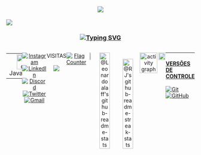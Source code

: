 
<!-- **************************************************************** APRESENTAÇÃO **************************************************************** -->
<h1 align="center">
<img src="https://readme-typing-svg.herokuapp.com/?font=Righteous&size=35&center=true&vCenter=true&width=650&height=70&duration=4000&lines=Estudante+de+ciência+da+computação...;+Computer+science+study..." />
</h1>


<img src="https://user-images.githubusercontent.com/73097560/115834477-dbab4500-a447-11eb-908a-139a6edaec5c.gif">


<!-- **************************************************************** TECNOLOGIAS **************************************************************** -->
<h3 align="center"><a href="https://git.io/typing-svg"><img src="https://readme-typing-svg.demolab.com?font=Fira+Code&weight=500&size=25&pause=0&duration=4000&color=48F3F7&center=true&width=700&lines=Tecnologias;Technologies" alt="Typing SVG" /></a></h3>
<p align="center">
<p align="center">
<div style="display: flex; align-items: flex-start; align: center">
<table align="center">
  <tr>
    <td align="center" width="96">
        <img src="https://techstack-generator.vercel.app/js-icon.svg" alt="icon" width="40" height="40" />
      <br>JavaScript
    </td>
    <td align="center" width="96">
        <img src="https://techstack-generator.vercel.app/github-icon.svg" alt="icon" width="40" height="40" />
      <br>Github
    </td>
    <td align="center" width="96"> 
        <img src="https://user-images.githubusercontent.com/25181517/192108372-f71d70ac-7ae6-4c0d-8395-51d8870c2ef0.png" width="40" height="40" alt="Git" />
      <br>Git
    <td align="center"  width="96">
        <img src="https://skillicons.dev/icons?i=html" width="40" height="40" alt="HTML5" />
      <br>HTML5
    </td>
    <td align="center" width="96">
        <img src="https://skillicons.dev/icons?i=css" width="40" height="40" alt="css" />
      <br>CSS
    </td>
    <td align="center"  width="96">
        <img src="https://skillicons.dev/icons?i=bootstrap" width="40" height="40" alt="bootstrap" />
      <br>Bootstrap
    </td>
    <td align="center" width="96">
        <img src="https://skillicons.dev/icons?i=nodejs" width="40" height="40" alt="Nodejs" />
      <br>Nodejs
      </td>
    <td align="center" width="96">
        <img src="https://skillicons.dev/icons?i=vscode" width="40" height="40" alt="VsCode" />
      <br>VsCode
    </td>
    <td align="center" width="96">
        <img src="https://skillicons.dev/icons?i=wordpress" width="40" height="40" alt="WordPress" />
      <br>WordPress
    </td>
  </tr>
</table>
<br><br>


<!-- **************************************************************** CONTATO **************************************************************** -->
<div align="center">

[![Instagram](https://img.shields.io/badge/Instagram-%23E4405F.svg?logo=Instagram&logoColor=white)](https://instagram.com/leonardoalaff) 
[![LinkedIn](https://img.shields.io/badge/LinkedIn-%230077B5.svg?logo=linkedin&logoColor=white)](https://linkedin.com/in/leonardoalaff)
[![Discord](https://img.shields.io/badge/Discord-%237289DA.svg?logo=discord&logoColor=white)](https://discordapp.com/users/leonardoalaff#8670)
[![Twitter](https://img.shields.io/badge/Twitter-%2300ACED.svg?logo=Twitter&logoColor=white)](https://twitter.com/AlaffLeonardo)
[![Gmail](https://img.shields.io/badge/Gmail-%23ea4335.svg?logo=Gmail&logoColor=white)](https://mail.google.com/mail/u/0/?tab=wm#all?compose=CllgCJftLxBbdZxQNrJKqLRXxGJflbLDptVDjCbWwlVznzBqsHSfHkfwZsvbgLkKGLgKvpNftWL)


</div>

 <!-- **************************************************************** VISITAS **************************************************************** -->
<p align="center"> 
 VISITAS<br> <br>
  <img src="https://profile-counter.glitch.me/leonardoalaff/count.svg"/>
  </p>

  <!-- **************************************************************** VISITAS POR PAÍSES **************************************************************** -->
<p align="center"><a href="https://github.com/leonardoalaff"><img src="https://s11.flagcounter.com/countxl/cEg/bg_0D1117/txt_FFFFFF/border_0D1117/columns_6/maxflags_12/viewers_3/labels_0/pageviews_0/flags_0/percent_1/" alt="Flag Counter" border="0"></a></p><br>
 
  <!-- **************************************************************** LINGUAGENS MAIS USADAS **************************************************************** -->
<p align="center">
<img src="https://github-readme-stats.vercel.app/api/top-langs/?username=leonardoalaff&theme=gotham&layout=compact"width="47%"/> 
</p><br><br>


<!-- **************************************************************** STATS **************************************************************** -->
<p align="center">
<a href="https://github.com/leonardoalaff?tab=repositories"><img src="https://github-readme-stats-one-bice.vercel.app/api?username=leonardoalaff&theme=gotham&show_icons=true&count_private=true&hide_border=false&role=OWNER,ORGANIZATION_MEMBER,COLLABORATOR"  width="48%" alt="@Leonardoalaff's github-readme-stats"/></a>
<a href="https://github.com/leonardoalaff?tab=stars"><img src="https://github-readme-streak-stats.herokuapp.com?user=leonardoalaff&theme=gotham&hide_border=false&date_format=M%20j%5B%2C%20Y%5D"  width="48%" alt="@RJ's github-readme-streak-stats"/></a>
</p>

<br/>

<!-- **************************************************************** GRÁFICO **************************************************************** -->
<p align="center">
        <img src="https://github-readme-activity-graph.vercel.app/graph?username=leonardoalaff&theme=react-dark&hide_border=false&hide_title=false&area=true&custom_title=Gráfico%20de%20contribuição%20total%20em%20todos%20os%20repositórios" width="95%" alt="activity graph">
</p>


<!-- **************************************************************** TROFÉUS **************************************************************** -->
<p align="center">
    <a href="https://github.com/getintorj/getintorj">
        <img src="https://github-profile-trophy.vercel.app/?username=leonardoalaff&column=-1&theme=radical&layout=compact"width="95%"/> 
</p>



---
<!-- **************************************************************** VERSÕES DE CONTROLE **************************************************************** -->
#### VERSÕES DE CONTROLE
![Git](https://img.shields.io/badge/-Git-000?style=for-the-badge&logo=git)
![GitHub](https://img.shields.io/badge/-GitHub-000?style=for-the-badge&logo=github)
